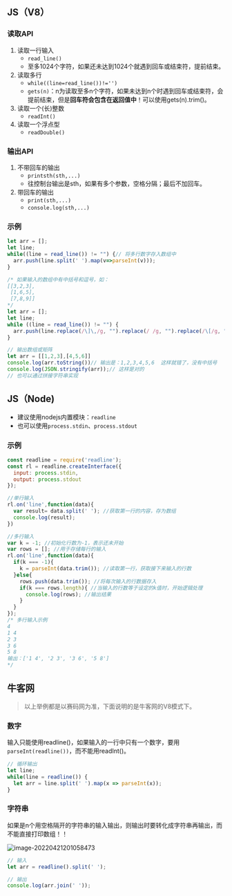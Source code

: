 ## JS（V8）

### 读取API

1. 读取一行输入
   - `read_line()`
   - 至多1024个字符，如果还未达到1024个就遇到回车或结束符，提前结束。
2. 读取多行
   - `while((line=read_line())!='')`
   - `gets(n)`：n为读取至多n个字符，如果未达到n个时遇到回车或结束符，会提前结束，但是**回车符会包含在返回值中**！可以使用gets(n).trim()。
3. 读取一个(长)整数
   - `readInt()`
4. 读取一个浮点型
   - `readDouble()`

### 输出API

1. 不带回车的输出
   - `printsth(sth,...)`
   - 往控制台输出是sth，如果有多个参数，空格分隔；最后不加回车。
2. 带回车的输出
   - `print(sth,...)`
   - `console.log(sth,...)`

### 示例

```javascript
let arr = [];
let line;
while((line = read_line()) != "") {// 将多行数字存入数组中
  arr.push(line.split(' ').map(v=>parseInt(v)));
}

/* 如果输入的数组中有中括号和逗号，如：
[[3,2,3],
 [1,6,5],
 [7,8,9]]
*/
let arr = [];
let line;
while ((line = read_line()) != "") {
  arr.push(line.replace(/\]\,/g, "").replace(/ /g, "").replace(/\[/g, "").replace(/\]/g, "").split(",").map(v=>parseInt(v)));
}

// 输出数组或矩阵
let arr = [[1,2,3],[4,5,6]]
console.log(arr.toString())// 输出是：1,2,3,4,5,6  这样就错了，没有中括号
console.log(JSON.stringify(arr));// 这样是对的
// 也可以通过拼接字符串实现
```



## JS（Node)

- 建议使用nodejs内置模块：`readline`
- 也可以使用`process.stdin`、`process.stdout`

### 示例

```javascript
const readline = require('readline');
const rl = readline.createInterface({
  input: process.stdin,
  output: process.stdout
});

//单行输入
rl.on('line',function(data){
  var result= data.split(' '); //获取第一行的内容，存为数组
  console.log(result);
})

//多行输入 
var k = -1; //初始化行数为-1，表示还未开始
var rows = []; //用于存储每行的输入
rl.on('line',function(data){
  if(k === -1){
    k = parseInt(data.trim()); //读取第一行，获取接下来输入的行数
  }else{
    rows.push(data.trim()); //将每次输入的行数据存入
    if(k === rows.length){ //当输入的行数等于设定的k值时，开始逻辑处理
      console.log(rows); //输出结果
    }
  }
});
/* 多行输入示例
4
1 4
2 3
3 6
5 8
输出：['1 4', '2 3', '3 6', '5 8']
*/
```

## 牛客网

> 以上举例都是以赛码网为准，下面说明的是牛客网的V8模式下。

### 数字

输入只能使用readline()，如果输入的一行中只有一个数字，要用`parseInt(readline())`，而不能用readInt()。

```javascript
// 循环输出
let line;
while(line = readline()) {
  let arr = line.split(' ').map(x => parseInt(x));
}
```

### 字符串

如果是n个用空格隔开的字符串的输入输出，则输出时要转化成字符串再输出，而不能直接打印数组！！

![image-20220421201058473](https://s2.loli.net/2022/04/21/37LV4em2jwGbUEp.png)

```javascript
// 输入
let arr = readline().split(' ');

// 输出
console.log(arr.join(' '));
```


